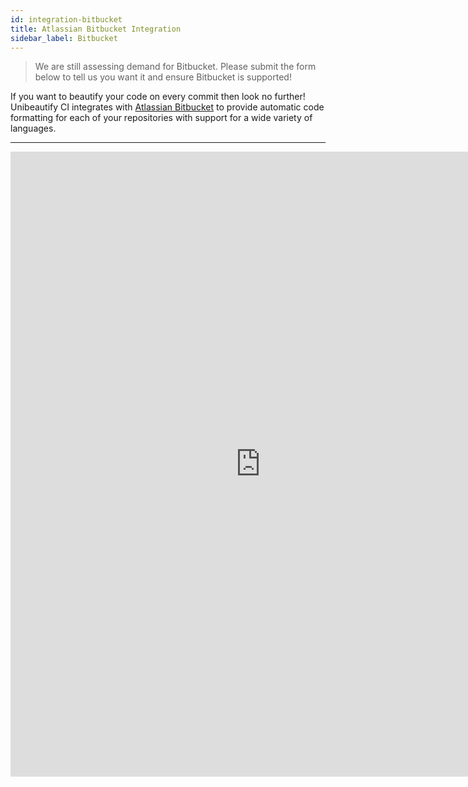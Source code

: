 ```yaml
---
id: integration-bitbucket
title: Atlassian Bitbucket Integration
sidebar_label: Bitbucket
---
```


> We are still assessing demand for Bitbucket. Please submit the form below to tell us you want it and ensure Bitbucket is supported!

If you want to beautify your code on every commit then look no further!
Unibeautify CI integrates with [Atlassian Bitbucket](https://bitbucket.org/) to provide automatic code formatting for each of your repositories with support for a wide variety of languages.

---

<iframe src="https://docs.google.com/forms/d/e/1FAIpQLSfCMNzA1ILdKBOB04jTZVvdnZH9V10fG223DIAjRTR_P2Tb9w/viewform?embedded=true" width="800" height="1000" frameborder="0" marginheight="0" marginwidth="0">Loading...</iframe>
